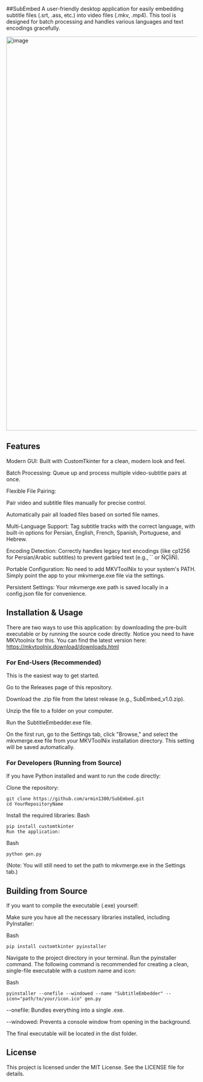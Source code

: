 ##SubEmbed
A user-friendly desktop application for easily embedding subtitle files (.srt, .ass, etc.) into video files (.mkv, .mp4). This tool is designed for batch processing and handles various languages and text encodings gracefully.

<img width="1920" height="1040" alt="image" src="https://github.com/user-attachments/assets/6ccfdd1c-5c55-41fa-8b8e-5e7b2c5a86a9" />

## Features
Modern GUI: Built with CustomTkinter for a clean, modern look and feel.

Batch Processing: Queue up and process multiple video-subtitle pairs at once.

Flexible File Pairing:

Pair video and subtitle files manually for precise control.

Automatically pair all loaded files based on sorted file names.

Multi-Language Support: Tag subtitle tracks with the correct language, with built-in options for Persian, English, French, Spanish, Portuguese, and Hebrew.

Encoding Detection: Correctly handles legacy text encodings (like cp1256 for Persian/Arabic subtitles) to prevent garbled text (e.g., `` or ÑÇÏíÑ).

Portable Configuration: No need to add MKVToolNix to your system's PATH. Simply point the app to your mkvmerge.exe file via the settings.

Persistent Settings: Your mkvmerge.exe path is saved locally in a config.json file for convenience.

## Installation & Usage
There are two ways to use this application: by downloading the pre-built executable or by running the source code directly.
Notice you need to have MKVtoolnix for this. You can find the latest version here: https://mkvtoolnix.download/downloads.html
### For End-Users (Recommended)
This is the easiest way to get started.

Go to the Releases page of this repository.

Download the .zip file from the latest release (e.g., SubEmbed_v1.0.zip).

Unzip the file to a folder on your computer.

Run the SubtitleEmbedder.exe file.

On the first run, go to the Settings tab, click "Browse," and select the mkvmerge.exe file from your MKVToolNix installation directory. This setting will be saved automatically.

### For Developers (Running from Source)
If you have Python installed and want to run the code directly:

Clone the repository:
```
git clone https://github.com/armin1380/SubEmbed.git
cd YourRepositoryName
```
Install the required libraries:
Bash
```
pip install customtkinter
Run the application:
```
Bash
```
python gen.py
```
(Note: You will still need to set the path to mkvmerge.exe in the Settings tab.)

## Building from Source
If you want to compile the executable (.exe) yourself:

Make sure you have all the necessary libraries installed, including PyInstaller:

Bash
```
pip install customtkinter pyinstaller
```
Navigate to the project directory in your terminal.
Run the pyinstaller command. The following command is recommended for creating a clean, single-file executable with a custom name and icon:

Bash
```
pyinstaller --onefile --windowed --name "SubtitleEmbedder" --icon="path/to/your/icon.ico" gen.py
```
--onefile: Bundles everything into a single .exe.

--windowed: Prevents a console window from opening in the background.

The final executable will be located in the dist folder.

## License
This project is licensed under the MIT License. See the LICENSE file for details.
